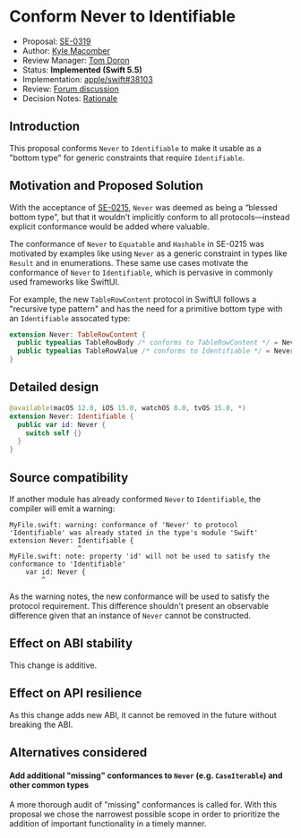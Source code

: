 # Conform Never to Identifiable

* Proposal: [SE-0319](0319-never-identifiable.md)
* Author: [Kyle Macomber](https://github.com/kylemacomber)
* Review Manager: [Tom Doron](https://github.com/tomerd)
* Status: **Implemented (Swift 5.5)**
* Implementation: [apple/swift#38103](https://github.com/apple/swift/pull/38103)
* Review: [Forum discussion](https://forums.swift.org/t/se-0319-never-as-identifiable/50246)
* Decision Notes: [Rationale](https://forums.swift.org/t/accepted-se-0319-never-as-identifiable/50473)

## Introduction

This proposal conforms `Never` to `Identifiable` to make it usable as a "bottom type" for generic constraints that require `Identifiable`.

## Motivation and Proposed Solution

With the acceptance of [SE-0215](https://github.com/apple/swift-evolution/blob/main/proposals/0215-conform-never-to-hashable-and-equatable.md), `Never` was deemed as being a “blessed bottom type”, but that it wouldn’t implicitly conform to all protocols—instead explicit conformance would be added where valuable.

The conformance of `Never` to `Equatable` and `Hashable` in SE-0215 was motivated by examples like using `Never` as a generic constraint in types like `Result` and in enumerations. These same use cases motivate the conformance of `Never` to `Identifiable`, which is pervasive in commonly used frameworks like SwiftUI.

For example, the new `TableRowContent` protocol in SwiftUI follows a "recursive type pattern" and has the need for a primitive bottom type with an `Identifiable` assocated type:

```swift
extension Never: TableRowContent {
  public typealias TableRowBody /* conforms to TableRowContent */ = Never
  public typealias TableRowValue /* conforms to Identifiable */ = Never
}
```

## Detailed design

```swift
@available(macOS 12.0, iOS 15.0, watchOS 8.0, tvOS 15.0, *)
extension Never: Identifiable {
  public var id: Never {
    switch self {}
  }
}
```

## Source compatibility

If another module has already conformed `Never` to `Identifiable`, the compiler will emit a warning:

```
MyFile.swift: warning: conformance of 'Never' to protocol 'Identifiable' was already stated in the type's module 'Swift'
extension Never: Identifiable { 
                 ^
MyFile.swift: note: property 'id' will not be used to satisfy the conformance to 'Identifiable'
    var id: Never {
        ^
```

As the warning notes, the new conformance will be used to satisfy the protocol requirement. This difference shouldn't present an observable difference given that an instance of `Never` cannot be constructed.

## Effect on ABI stability

This change is additive.

## Effect on API resilience

As this change adds new ABI, it cannot be removed in the future without breaking the ABI.

## Alternatives considered

#### Add additional "missing" conformances to `Never` (e.g. `CaseIterable`) and other common types

A more thorough audit of "missing" conformances is called for. With this proposal we chose the narrowest possible scope in order to prioritize the addition of important functionality in a timely manner.
